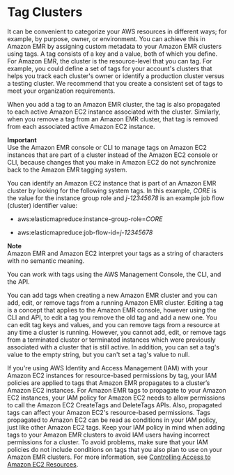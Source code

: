 # Tag Clusters<a name="emr-plan-tags"></a>

It can be convenient to categorize your AWS resources in different ways; for example, by purpose, owner, or environment\. You can achieve this in Amazon EMR by assigning custom metadata to your Amazon EMR clusters using tags\. A tag consists of a key and a value, both of which you define\. For Amazon EMR, the cluster is the resource\-level that you can tag\. For example, you could define a set of tags for your account's clusters that helps you track each cluster's owner or identify a production cluster versus a testing cluster\. We recommend that you create a consistent set of tags to meet your organization requirements\.

When you add a tag to an Amazon EMR cluster, the tag is also propagated to each active Amazon EC2 instance associated with the cluster\. Similarly, when you remove a tag from an Amazon EMR cluster, that tag is removed from each associated active Amazon EC2 instance\. 

**Important**  
Use the Amazon EMR console or CLI to manage tags on Amazon EC2 instances that are part of a cluster instead of the Amazon EC2 console or CLI, because changes that you make in Amazon EC2 do not synchronize back to the Amazon EMR tagging system\.

You can identify an Amazon EC2 instance that is part of an Amazon EMR cluster by looking for the following system tags\. In this example, *CORE* is the value for the instance group role and *j\-12345678* is an example job flow \(cluster\) identifier value:

+ aws:elasticmapreduce:instance\-group\-role=*CORE*

+ aws:elasticmapreduce:job\-flow\-id=*j\-12345678*

**Note**  
Amazon EMR and Amazon EC2 interpret your tags as a string of characters with no semantic meaning\.

You can work with tags using the AWS Management Console, the CLI, and the API\.

You can add tags when creating a new Amazon EMR cluster and you can add, edit, or remove tags from a running Amazon EMR cluster\. Editing a tag is a concept that applies to the Amazon EMR console, however using the CLI and API, to edit a tag you remove the old tag and add a new one\. You can edit tag keys and values, and you can remove tags from a resource at any time a cluster is running\. However, you cannot add, edit, or remove tags from a terminated cluster or terminated instances which were previously associated with a cluster that is still active\. In addition, you can set a tag's value to the empty string, but you can't set a tag's value to null\.

If you're using AWS Identity and Access Management \(IAM\) with your Amazon EC2 instances for resource\-based permissions by tag, your IAM policies are applied to tags that Amazon EMR propagates to a cluster’s Amazon EC2 instances\. For Amazon EMR tags to propagate to your Amazon EC2 instances, your IAM policy for Amazon EC2 needs to allow permissions to call the Amazon EC2 CreateTags and DeleteTags APIs\. Also, propagated tags can affect your Amazon EC2's resource\-based permissions\. Tags propagated to Amazon EC2 can be read as conditions in your IAM policy, just like other Amazon EC2 tags\. Keep your IAM policy in mind when adding tags to your Amazon EMR clusters to avoid IAM users having incorrect permissions for a cluster\. To avoid problems, make sure that your IAM policies do not include conditions on tags that you also plan to use on your Amazon EMR clusters\. For more information, see [Controlling Access to Amazon EC2 Resources](http://docs.aws.amazon.com/AWSEC2/latest/UserGuide//UsingIAM.html)\. 